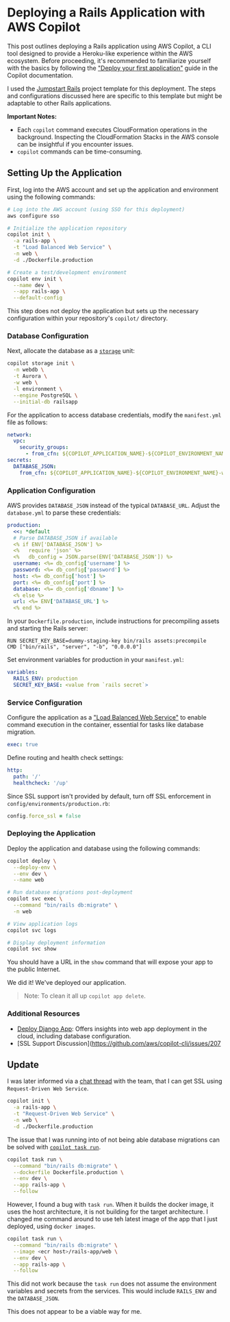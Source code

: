 # Deploying a Rails Application with AWS Copilot

This post outlines deploying a Rails application using AWS Copilot, a CLI tool
designed to provide a Heroku-like experience within the AWS ecosystem. Before
proceeding, it's recommended to familiarize yourself with the basics by
following the
["Deploy your first application"](https://aws.github.io/copilot-cli/docs/getting-started/first-app-tutorial/)
guide in the Copilot documentation.

I used the [Jumpstart Rails](https://jumpstartrails.com/) project template for
this deployment. The steps and configurations discussed here are specific to
this template but might be adaptable to other Rails applications.

**Important Notes:**

- Each `copilot` command executes CloudFormation operations in the background.
  Inspecting the CloudFormation Stacks in the AWS console can be insightful if
  you encounter issues.
- `copilot` commands can be time-consuming.

## Setting Up the Application

First, log into the AWS account and set up the application and environment using
the following commands:

```bash
# Log into the AWS account (using SSO for this deployment)
aws configure sso

# Initialize the application repository
copilot init \
  -a rails-app \
  -t "Load Balanced Web Service" \
  -n web \
  -d ./Dockerfile.production

# Create a test/development environment
copilot env init \
  --name dev \
  --app rails-app \
  --default-config
```

This step does not deploy the application but sets up the necessary
configuration within your repository's `copilot/` directory.

### Database Configuration

Next, allocate the database as a
[`storage`](https://aws.github.io/copilot-cli/docs/commands/storage-init/) unit:

```bash
copilot storage init \
  -n webdb \
  -t Aurora \
  -w web \
  -l environment \
  --engine PostgreSQL \
  --initial-db railsapp
```

For the application to access database credentials, modify the `manifest.yml`
file as follows:

```yaml
network:
  vpc:
    security_groups:
      - from_cfn: ${COPILOT_APPLICATION_NAME}-${COPILOT_ENVIRONMENT_NAME}-webdbSecurityGroup
secrets:
  DATABASE_JSON:
    from_cfn: ${COPILOT_APPLICATION_NAME}-${COPILOT_ENVIRONMENT_NAME}-webdbAuroraSecret
```

### Application Configuration

AWS provides `DATABASE_JSON` instead of the typical `DATABASE_URL`. Adjust the
`database.yml` to parse these credentials:

```yaml
production:
  <<: *default
  # Parse DATABASE_JSON if available
  <% if ENV['DATABASE_JSON'] %>
  <%   require 'json' %>
  <%   db_config = JSON.parse(ENV['DATABASE_JSON']) %>
  username: <%= db_config['username'] %>
  password: <%= db_config['password'] %>
  host: <%= db_config['host'] %>
  port: <%= db_config['port'] %>
  database: <%= db_config['dbname'] %>
  <% else %>
  url: <%= ENV['DATABASE_URL'] %>
  <% end %>
```

In your `Dockerfile.production`, include instructions for precompiling assets
and starting the Rails server:

```docker
RUN SECRET_KEY_BASE=dummy-staging-key bin/rails assets:precompile
CMD ["bin/rails", "server", "-b", "0.0.0.0"]
```

Set environment variables for production in your `manifest.yml`:

```yaml
variables:
  RAILS_ENV: production
  SECRET_KEY_BASE: <value from `rails secret`>
```

### Service Configuration

Configure the application as a
["Load Balanced Web Service"](https://aws.github.io/copilot-cli/docs/manifest/lb-web-service/)
to enable command execution in the container, essential for tasks like database
migration.

```yaml
exec: true
```

Define routing and health check settings:

```yaml
http:
  path: '/'
  healthcheck: '/up'
```

Since SSL support isn't provided by default, turn off SSL enforcement in
`config/environments/production.rb`:

```ruby
config.force_ssl = false
```

### Deploying the Application

Deploy the application and database using the following commands:

```bash
copilot deploy \
  --deploy-env \
  --env dev \
  --name web

# Run database migrations post-deployment
copilot svc exec \
  --command "bin/rails db:migrate" \
  -n web

# View application logs
copilot svc logs

# Display deployment information
copilot svc show
```

You should have a URL in the `show` command that will expose your app to the
public Internet.

We did it! We've deployed our application.

> Note: To clean it all up `copilot app delete`.

### Additional Resources

- [Deploy Django App](https://www.endpointdev.com/blog/2022/06/how-to-deploy-django-app-with-aurora-serverless-and-copilot/):
  Offers insights into web app deployment in the cloud, including database
  configuration.
- [SSL Support Discussion](https://github.com/aws/copilot-cli/issues/207

## Update

I was later informed via a
[chat thread](https://matrix.to/#/!QdxoBcgpJveoAoIPCc:gitter.im/$YqOcVQ2VqEqsXvDqEYeOsEOR-mp7HhDbLoBJCw67J8I?via=gitter.im&via=matrix.org&via=matrix.unope.ru)
with the team, that I can get SSL using `Request-Driven Web Service`.

```bash
copilot init \
  -a rails-app \
  -t "Request-Driven Web Service" \
  -n web \
  -d ./Dockerfile.production
```

The issue that I was running into of not being able database migrations can be
solved with
[`copilot task run`](https://aws.github.io/copilot-cli/docs/commands/task-run/).

```bash
copilot task run \
  --command "bin/rails db:migrate" \
  --dockerfile Dockerfile.production \
  --env dev \
  --app rails-app \
  --follow
```

However, I found a bug with `task run`. When it builds the docker image, it uses
the host architecture, it is not building for the target architecture. I changed
me command around to use teh latest image of the app that I just deployed, using
`docker images`.

```bash
copilot task run \
  --command "bin/rails db:migrate" \
  --image <ecr host>/rails-app/web \
  --env dev \
  --app rails-app \
  --follow
```

This did not work because the `task run` does not assume the environment
variables and secrets from the services. This would include `RAILS_ENV` and the
`DATABASE_JSON`.

This does not appear to be a viable way for me.
